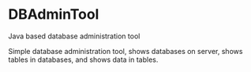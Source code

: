 # DBAdminTool
Java based database administration tool

Simple database administration tool, shows databases on server, shows tables in databases, and shows data in tables.

